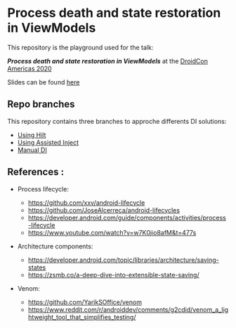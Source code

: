 Process death and state restoration in ViewModels
====

This repository is the playground used for the talk:

**_Process death and state restoration in ViewModels_** at the [DroidCon Americas 2020][droidcon]

Slides can be found [here][slides]

## Repo branches

This repository contains three branches to approche differents DI solutions:

- [Using Hilt](../../tree/master)
- [Using Assisted Inject](../../tree/assisted_inject)
- [Manual DI](../../tree/manual_injection)

## References :

- Process lifecycle:
    - https://github.com/xxv/android-lifecycle
    - https://github.com/JoseAlcerreca/android-lifecycles
    - https://developer.android.com/guide/components/activities/process-lifecycle
    - https://www.youtube.com/watch?v=w7K0jio8afM&t=477s

- Architecture components:
    - https://developer.android.com/topic/libraries/architecture/saving-states
    - https://zsmb.co/a-deep-dive-into-extensible-state-saving/

- Venom:
    - https://github.com/YarikSOffice/venom
    - https://www.reddit.com/r/androiddev/comments/g2cdid/venom_a_lightweight_tool_that_simplifies_testing/

[droidcon]: https://www.online.droidcon.com/agenda-dcamericas
[slides]: https://speakerdeck.com/crgarridos/managing-android-process-instance-state-8a8577da-8e5f-4f73-9b19-bd302903ec10?slide=111
